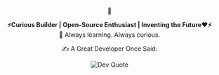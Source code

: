 <div align="center">
💫 <br/>
  
<strong>⚡Curious Builder | Open-Source Enthusiast | Inventing the Future❤⚡</strong><br/>
🌱 Always learning. Always curious.<br/>

✍️ A Great Developer Once Said:
<p align="center"> <img src="https://quotes-github-readme.vercel.app/api?type=horizontal&theme=merko" alt="Dev Quote" /> </p>
</div>
